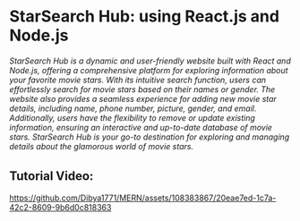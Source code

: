# StarSearch Hub: using React.js and Node.js
###### StarSearch Hub is a dynamic and user-friendly website built with React and Node.js, offering a comprehensive platform for exploring information about your favorite movie stars. With its intuitive search function, users can effortlessly search for movie stars based on their names or gender. The website also provides a seamless experience for adding new movie star details, including name, phone number, picture, gender, and email. Additionally, users have the flexibility to remove or update existing information, ensuring an interactive and up-to-date database of movie stars. StarSearch Hub is your go-to destination for exploring and managing details about the glamorous world of movie stars.

## Tutorial Video:  


https://github.com/Dibya1771/MERN/assets/108383867/20eae7ed-1c7a-42c2-8609-9b6d0c818363

